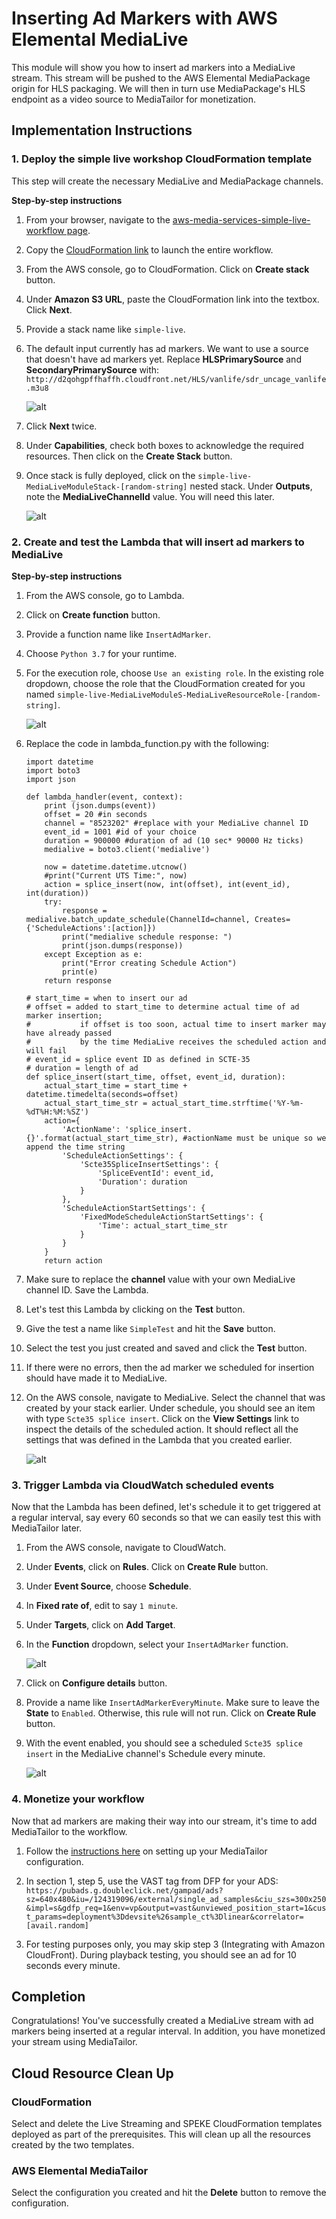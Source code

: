 # Inserting Ad Markers with AWS Elemental MediaLive

This module will show you how to insert ad markers into a MediaLive stream. This stream will be pushed to the AWS Elemental MediaPackage origin for HLS packaging. We will then in turn use MediaPackage's HLS endpoint as a video source to MediaTailor for monetization.
	
## Implementation Instructions

### 1. Deploy the simple live workshop CloudFormation template
This step will create the necessary MediaLive and MediaPackage channels. 

**Step-by-step instructions**

1. From your browser, navigate to the [aws-media-services-simple-live-workflow page](https://github.com/aws-samples/aws-media-services-simple-live-workflow/tree/master/CloudFormation). 

1. Copy the [CloudFormation link](https://s3-us-west-2.amazonaws.com/rodeolabz-us-west-2/cloudformation/LiveStreamingWorkshopResources.json) to launch the entire workflow.

1. From the AWS console, go to CloudFormation. Click on **Create stack** button.

1. Under **Amazon S3 URL**, paste the CloudFormation link into the textbox. Click **Next**.

1. Provide a stack name like `simple-live`.

1. The default input currently has ad markers. We want to use a source that doesn't have ad markers yet. Replace **HLSPrimarySource** and **SecondaryPrimarySource** with:
	`http://d2qohgpffhaffh.cloudfront.net/HLS/vanlife/sdr_uncage_vanlife.m3u8`

	![alt](cfn_params.png)

1. Click **Next** twice.

1. Under **Capabilities**, check both boxes to acknowledge the required resources. Then click on the **Create Stack** button.

1. Once stack is fully deployed, click on the `simple-live-MediaLiveModuleStack-[random-string]` nested stack. Under **Outputs**, note the **MediaLiveChannelId** value. You will need this later. 

	![alt](medialive_channel_id.png)

### 2. Create and test the Lambda that will insert ad markers to MediaLive

**Step-by-step instructions**

1. From the AWS console, go to Lambda.

1. Click on **Create function** button.

1. Provide a function name like `InsertAdMarker`.

1. Choose `Python 3.7` for your runtime.

1. For the execution role, choose `Use an existing role`. In the existing role dropdown, choose the role that the CloudFormation created for you named `simple-live-MediaLiveModuleS-MediaLiveResourceRole-[random-string]`.

	![alt](lambda_config.png)

1. Replace the code in lambda_function.py with the following: 
	```
	import datetime
	import boto3
	import json

	def lambda_handler(event, context):
		print (json.dumps(event))
		offset = 20 #in seconds 
		channel = "8523202" #replace with your MediaLive channel ID
		event_id = 1001 #id of your choice
		duration = 900000 #duration of ad (10 sec* 90000 Hz ticks)
		medialive = boto3.client('medialive')

		now = datetime.datetime.utcnow()
		#print("Current UTS Time:", now)
		action = splice_insert(now, int(offset), int(event_id), int(duration))
		try:
			response = medialive.batch_update_schedule(ChannelId=channel, Creates={'ScheduleActions':[action]})
			print("medialive schedule response: ")
			print(json.dumps(response))
		except Exception as e:
			print("Error creating Schedule Action")
			print(e)
		return response
	
	# start_time = when to insert our ad
	# offset = added to start_time to determine actual time of ad marker insertion; 
	#           if offset is too soon, actual time to insert marker may have already passed 
	#           by the time MediaLive receives the scheduled action and will fail
	# event_id = splice event ID as defined in SCTE-35
	# duration = length of ad
	def splice_insert(start_time, offset, event_id, duration):
		actual_start_time = start_time + datetime.timedelta(seconds=offset)
		actual_start_time_str = actual_start_time.strftime('%Y-%m-%dT%H:%M:%SZ')
		action={
			'ActionName': 'splice_insert.{}'.format(actual_start_time_str), #actionName must be unique so we append the time string
			'ScheduleActionSettings': {
				'Scte35SpliceInsertSettings': {
					'SpliceEventId': event_id,
					'Duration': duration
				}
			},
			'ScheduleActionStartSettings': { 
				'FixedModeScheduleActionStartSettings': { 
					'Time': actual_start_time_str 
				}
			}    
		}
		return action
	```
1. Make sure to replace the **channel** value with your own MediaLive channel ID. Save the Lambda.
1. Let's test this Lambda by clicking on the **Test** button.
1. Give the test a name like `SimpleTest` and hit the **Save** button.
1. Select the test you just created and saved and click the **Test** button.
1. If there were no errors, then the ad marker we scheduled for insertion should have made it to MediaLive. 
1. On the AWS console, navigate to MediaLive. Select the channel that was created by your stack earlier. Under schedule, you should see an item with type `Scte35 splice insert`. Click on the **View Settings** link to inspect the details of the scheduled action. It should reflect all the settings that was defined in the Lambda that you created earlier.

	![alt](scheduled_splice_insert.png)

### 3. Trigger Lambda via CloudWatch scheduled events
Now that the Lambda has been defined, let's schedule it to get triggered at a regular interval, say every 60 seconds so that we can easily test this with MediaTailor later. 

1. From the AWS console, navigate to CloudWatch.

1. Under **Events**, click on **Rules**.  Click on **Create Rule** button.

1. Under **Event Source**, choose **Schedule**. 

1. In **Fixed rate of**, edit to say `1 minute`.

1. Under **Targets**, click on **Add Target**.

1. In the **Function** dropdown, select your `InsertAdMarker` function.

	![alt](cloudwatch_event_rule.png)

1. Click on **Configure details** button. 

1. Provide a name like `InsertAdMarkerEveryMinute`. Make sure to leave the **State** to `Enabled`. Otherwise, this rule will not run. Click on **Create Rule** button.

1. With the event enabled, you should see a scheduled `Scte35 splice insert` in the MediaLive channel's Schedule every minute.

	![alt](insert_every_minute.png)

### 4. Monetize your workflow
Now that ad markers are making their way into our stream, it's time to add MediaTailor to the workflow. 

1. Follow the [instructions here](https://github.com/aws-samples/aws-media-services-simple-live-workflow/tree/master/5-MediaTailor) on setting up your MediaTailor configuration.  

1. In section 1, step 5, use the VAST tag from DFP for your ADS:
`https://pubads.g.doubleclick.net/gampad/ads?sz=640x480&iu=/124319096/external/single_ad_samples&ciu_szs=300x250&impl=s&gdfp_req=1&env=vp&output=vast&unviewed_position_start=1&cust_params=deployment%3Ddevsite%26sample_ct%3Dlinear&correlator=[avail.random]`

1. For testing purposes only, you may skip step 3 (Integrating with Amazon CloudFront). During playback testing, you should see an ad for 10 seconds every minute.


## Completion

Congratulations! You've successfully created a MediaLive stream with ad markers being inserted at a regular interval. In addition, you have monetized your stream using MediaTailor.


## Cloud Resource Clean Up

### CloudFormation
Select and delete the Live Streaming and SPEKE CloudFormation templates deployed as part of the prerequisites. This will clean up all the resources created by the two templates. 

### AWS Elemental MediaTailor
Select the configuration you created and hit the **Delete** button to remove the configuration.
